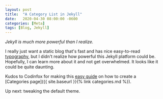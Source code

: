 ```yaml
---
layout: post
title:  "A Category List in Jekyll"
date:   2020-04-30 08:00:00 -0600
categories: [Meta]
tags: [Blog, Jekyll]
---
```


*Jekyll is much more powerful than I realize.*

I really just want a static blog that's fast and has nice easy-to-read [typography](http://kyleamathews.github.io/typography.js/), but I didn't realize how powerful this Jekyll platform could be. Hopefully, I can learn more about it and not get overwhelmed. It looks like it could be quite daunting.

Kudos to Codinfox for making this [easy guide](https://codinfox.github.io/dev/2015/03/06/use-tags-and-categories-in-your-jekyll-based-github-pages/) on how to create a [Categories page]({{ site.baseurl }}{% link categories.md %}).

Up next: tweaking the default theme.
